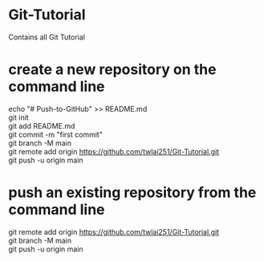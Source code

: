 # Git-Tutorial
Contains all Git Tutorial

# create a new repository on the command line
echo "# Push-to-GitHub" >> README.md <br/>
git init <br/>
git add README.md <br/>
git commit -m "first commit"<br/>
git branch -M main <br/>
git remote add origin https://github.com/twlai251/Git-Tutorial.git <br/>
git push -u origin main <br/>



# push an existing repository from the command line
git remote add origin https://github.com/twlai251/Git-Tutorial.git <br/>
git branch -M main <br/>
git push -u origin main <br/>

